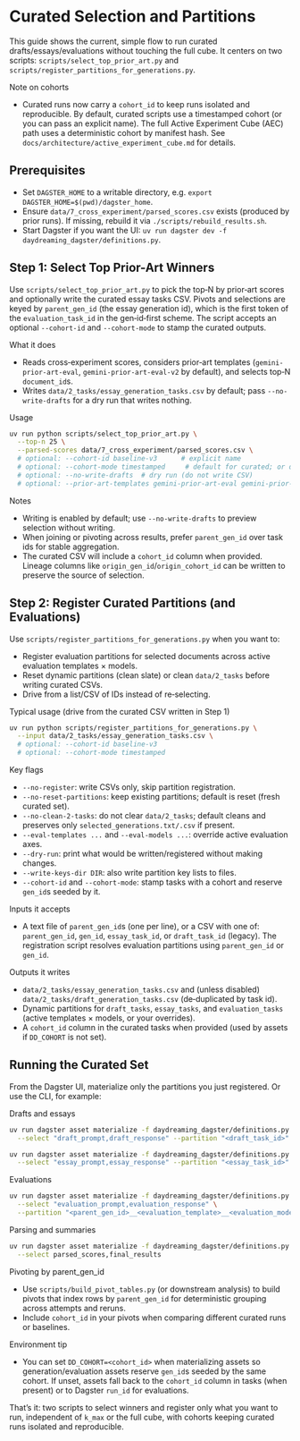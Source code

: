 # Curated Selection and Partitions

This guide shows the current, simple flow to run curated drafts/essays/evaluations without touching the full cube. It centers on two scripts: `scripts/select_top_prior_art.py` and `scripts/register_partitions_for_generations.py`.

Note on cohorts
- Curated runs now carry a `cohort_id` to keep runs isolated and reproducible. By default, curated scripts use a timestamped cohort (or you can pass an explicit name). The full Active Experiment Cube (AEC) path uses a deterministic cohort by manifest hash. See `docs/architecture/active_experiment_cube.md` for details.

## Prerequisites

- Set `DAGSTER_HOME` to a writable directory, e.g. `export DAGSTER_HOME=$(pwd)/dagster_home`.
- Ensure `data/7_cross_experiment/parsed_scores.csv` exists (produced by prior runs). If missing, rebuild it via `./scripts/rebuild_results.sh`.
- Start Dagster if you want the UI: `uv run dagster dev -f daydreaming_dagster/definitions.py`.

## Step 1: Select Top Prior-Art Winners

Use `scripts/select_top_prior_art.py` to pick the top‑N by prior‑art scores and optionally write the curated essay tasks CSV. Pivots and selections are keyed by `parent_gen_id` (the essay generation id), which is the first token of the `evaluation_task_id` in the gen‑id‑first scheme. The script accepts an optional `--cohort-id` and `--cohort-mode` to stamp the curated outputs.

What it does
- Reads cross‑experiment scores, considers prior‑art templates (`gemini-prior-art-eval`, `gemini-prior-art-eval-v2` by default), and selects top‑N `document_id`s.
- Writes `data/2_tasks/essay_generation_tasks.csv` by default; pass `--no-write-drafts` for a dry run that writes nothing.

Usage
```bash
uv run python scripts/select_top_prior_art.py \
  --top-n 25 \
  --parsed-scores data/7_cross_experiment/parsed_scores.csv \
  # optional: --cohort-id baseline-v3      # explicit name
  # optional: --cohort-mode timestamped     # default for curated; or deterministic
  # optional: --no-write-drafts  # dry run (do not write CSV)
  # optional: --prior-art-templates gemini-prior-art-eval gemini-prior-art-eval-v2
```

Notes
- Writing is enabled by default; use `--no-write-drafts` to preview selection without writing.
- When joining or pivoting across results, prefer `parent_gen_id` over task ids for stable aggregation.
- The curated CSV will include a `cohort_id` column when provided. Lineage columns like `origin_gen_id`/`origin_cohort_id` can be written to preserve the source of selection.

## Step 2: Register Curated Partitions (and Evaluations)

Use `scripts/register_partitions_for_generations.py` when you want to:
- Register evaluation partitions for selected documents across active evaluation templates × models.
- Reset dynamic partitions (clean slate) or clean `data/2_tasks` before writing curated CSVs.
- Drive from a list/CSV of IDs instead of re‑selecting.

Typical usage (drive from the curated CSV written in Step 1)
```bash
uv run python scripts/register_partitions_for_generations.py \
  --input data/2_tasks/essay_generation_tasks.csv \
  # optional: --cohort-id baseline-v3
  # optional: --cohort-mode timestamped
```

Key flags
- `--no-register`: write CSVs only, skip partition registration.
- `--no-reset-partitions`: keep existing partitions; default is reset (fresh curated set).
- `--no-clean-2-tasks`: do not clear `data/2_tasks`; default cleans and preserves only `selected_generations.txt/.csv` if present.
- `--eval-templates ...` and `--eval-models ...`: override active evaluation axes.
- `--dry-run`: print what would be written/registered without making changes.
- `--write-keys-dir DIR`: also write partition key lists to files.
- `--cohort-id` and `--cohort-mode`: stamp tasks with a cohort and reserve `gen_id`s seeded by it.

Inputs it accepts
- A text file of `parent_gen_id`s (one per line), or a CSV with one of: `parent_gen_id`, `gen_id`, `essay_task_id`, or `draft_task_id` (legacy). The registration script resolves evaluation partitions using `parent_gen_id` or `gen_id`.

Outputs it writes
- `data/2_tasks/essay_generation_tasks.csv` and (unless disabled) `data/2_tasks/draft_generation_tasks.csv` (de‑duplicated by task id).
- Dynamic partitions for `draft_tasks`, `essay_tasks`, and `evaluation_tasks` (active templates × models, or your overrides).
- A `cohort_id` column in the curated tasks when provided (used by assets if `DD_COHORT` is not set).

## Running the Curated Set

From the Dagster UI, materialize only the partitions you just registered. Or use the CLI, for example:

Drafts and essays
```bash
uv run dagster asset materialize -f daydreaming_dagster/definitions.py \
  --select "draft_prompt,draft_response" --partition "<draft_task_id>"

uv run dagster asset materialize -f daydreaming_dagster/definitions.py \
  --select "essay_prompt,essay_response" --partition "<essay_task_id>"
```

Evaluations
```bash
uv run dagster asset materialize -f daydreaming_dagster/definitions.py \
  --select "evaluation_prompt,evaluation_response" \
  --partition "<parent_gen_id>__<evaluation_template>__<evaluation_model_id>"
```

Parsing and summaries
```bash
uv run dagster asset materialize -f daydreaming_dagster/definitions.py \
  --select parsed_scores,final_results
```

Pivoting by parent_gen_id
- Use `scripts/build_pivot_tables.py` (or downstream analysis) to build pivots that index rows by `parent_gen_id` for deterministic grouping across attempts and reruns.
- Include `cohort_id` in your pivots when comparing different curated runs or baselines.

Environment tip
- You can set `DD_COHORT=<cohort_id>` when materializing assets so generation/evaluation assets reserve `gen_id`s seeded by the same cohort. If unset, assets fall back to the `cohort_id` column in tasks (when present) or to Dagster `run_id` for evaluations.

That’s it: two scripts to select winners and register only what you want to run, independent of `k_max` or the full cube, with cohorts keeping curated runs isolated and reproducible.
